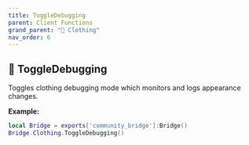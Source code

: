 ```yaml
---
title: ToggleDebugging
parent: Client Functions
grand_parent: "👔 Clothing"
nav_order: 6
---
```


## 🔹 ToggleDebugging

Toggles clothing debugging mode which monitors and logs appearance changes.

**Example:**
```lua
local Bridge = exports['community_bridge']:Bridge()
Bridge.Clothing.ToggleDebugging()
```
